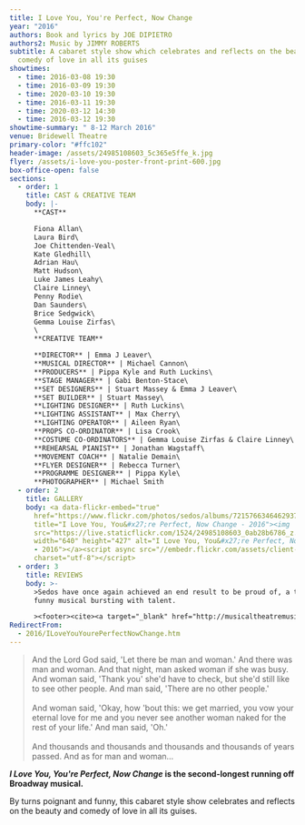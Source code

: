 ```yaml
---
title: I Love You, You're Perfect, Now Change
year: "2016"
authors: Book and lyrics by JOE DIPIETRO
authors2: Music by JIMMY ROBERTS
subtitle: A cabaret style show which celebrates and reflects on the beauty and
  comedy of love in all its guises
showtimes:
  - time: 2016-03-08 19:30
  - time: 2016-03-09 19:30
  - time: 2020-03-10 19:30
  - time: 2016-03-11 19:30
  - time: 2020-03-12 14:30
  - time: 2016-03-12 19:30
showtime-summary: " 8-12 March 2016"
venue: Bridewell Theatre
primary-color: "#ffc102"
header-image: /assets/24985108603_5c365e5ffe_k.jpg
flyer: /assets/i-love-you-poster-front-print-600.jpg
box-office-open: false
sections:
  - order: 1
    title: CAST & CREATIVE TEAM
    body: |-
      **CAST**

      Fiona Allan\
      Laura Bird\
      Joe Chittenden-Veal\
      Kate Gledhill\
      Adrian Hau\
      Matt Hudson\
      Luke James Leahy\
      Claire Linney\
      Penny Rodie\
      Dan Saunders\
      Brice Sedgwick\
      Gemma Louise Zirfas\
      \
      **CREATIVE TEAM**

      **DIRECTOR** | Emma J Leaver\
      **MUSICAL DIRECTOR** | Michael Cannon\
      **PRODUCERS** | Pippa Kyle and Ruth Luckins\
      **STAGE MANAGER** | Gabi Benton-Stace\
      **SET DESIGNERS** | Stuart Massey & Emma J Leaver\
      **SET BUILDER** | Stuart Massey\
      **LIGHTING DESIGNER** | Ruth Luckins\
      **LIGHTING ASSISTANT** | Max Cherry\
      **LIGHTING OPERATOR** | Aileen Ryan\
      **PROPS CO-ORDINATOR** | Lisa Crook\
      **COSTUME CO-ORDINATORS** | Gemma Louise Zirfas & Claire Linney\
      **REHEARSAL PIANIST** | Jonathan Wagstaff\
      **MOVEMENT COACH** | Natalie Demain\
      **FLYER DESIGNER** | Rebecca Turner\
      **PROGRAMME DESIGNER** | Pippa Kyle\
      **PHOTOGRAPHER** | Michael Smith
  - order: 2
    title: GALLERY
    body: <a data-flickr-embed="true"
      href="https://www.flickr.com/photos/sedos/albums/72157663464629379"
      title="I Love You, You&#x27;re Perfect, Now Change - 2016"><img
      src="https://live.staticflickr.com/1524/24985108603_0ab28b6786_z.jpg"
      width="640" height="427" alt="I Love You, You&#x27;re Perfect, Now Change
      - 2016"></a><script async src="//embedr.flickr.com/assets/client-code.js"
      charset="utf-8"></script>
  - order: 3
    title: REVIEWS
    body: >-
      >Sedos have once again achieved an end result to be proud of, a truthful,
      funny musical bursting with talent.

      ><footer><cite><a target="_blank" href="http://musicaltheatremusings.co.uk/love-you">I Love You, You’re Perfect, Now Change, 2016, Musical Theatre Musings</a></cite></footer>
RedirectFrom:
  - 2016/ILoveYouYourePerfectNowChange.htm
---
```

> And the Lord God said, 'Let there be man and woman.' And there was man and woman. And that night, man asked woman if she was busy. And woman said, 'Thank you' she'd have to check, but she'd still like to see other people. And man said, 'There are no other people.'\
> \
> And woman said, 'Okay, how 'bout this: we get married, you vow your eternal love for me and you never see another woman naked for the rest of your life.' And man said, 'Oh.'\
> \
> And thousands and thousands and thousands and thousands of years passed. And as for man and woman…

***I Love You, You're Perfect, Now Change* is the second-longest running off Broadway musical.**

By turns poignant and funny, this cabaret style show celebrates and reflects on the beauty and comedy of love in all its guises.
